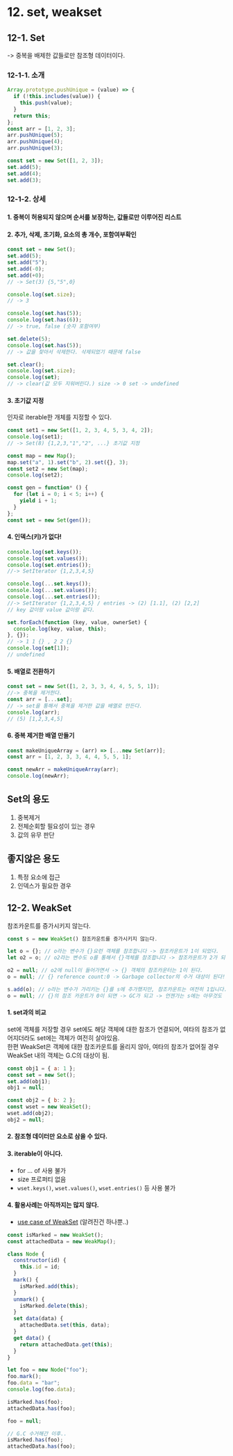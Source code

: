 # 12. set, weakset

## 12-1. Set

-> 중복을 배제한 값들로만 참조형 데이터이다.

### 12-1-1. 소개

```js
Array.prototype.pushUnique = (value) => {
  if (!this.includes(value)) {
    this.push(value);
  }
  return this;
};
const arr = [1, 2, 3];
arr.pushUnique(5);
arr.pushUnique(4);
arr.pushUnique(3);
```

```js
const set = new Set([1, 2, 3]);
set.add(5);
set.add(4);
set.add(3);
```

### 12-1-2. 상세

#### 1. 중복이 허용되지 않으며 순서를 보장하는, 값들로만 이루어진 리스트

#### 2. 추가, 삭제, 초기화, 요소의 총 개수, 포함여부확인

```js
const set = new Set();
set.add(5);
set.add("5");
set.add(-0);
set.add(+0);
// -> Set(3) {5,"5",0}

console.log(set.size);
// -> 3

console.log(set.has(5));
console.log(set.has(6));
// -> true, false (숫자 포함여부)

set.delete(5);
console.log(set.has(5));
// -> 값을 찾아서 삭제한다. 삭제되었기 때문에 false

set.clear();
console.log(set.size);
console.log(set);
// -> clear(값 모두 지워버린다.) size -> 0 set -> undefined
```

#### 3. 초기값 지정

인자로 iterable한 개체를 지정할 수 있다.

```js
const set1 = new Set([1, 2, 3, 4, 5, 3, 4, 2]);
console.log(set1);
// -> Set(8) {1,2,3,"1","2", ...} 초기값 지정

const map = new Map();
map.set("a", 1).set("b", 2).set({}, 3);
const set2 = new Set(map);
console.log(set2);

const gen = function* () {
  for (let i = 0; i < 5; i++) {
    yield i + 1;
  }
};
const set = new Set(gen());
```

#### 4. 인덱스(키)가 없다!

```js
console.log(set.keys());
console.log(set.values());
console.log(set.entries());
//-> SetIterator {1,2,3,4,5}

console.log(...set.keys());
console.log(...set.values());
console.log(...set.entries());
//-> SetIterator {1,2,3,4,5} / entries -> (2) [1.1], (2) [2,2]
// key 값이랑 value 값이랑 같다.

set.forEach(function (key, value, ownerSet) {
  console.log(key, value, this);
}, {});
// -> 1 1 {} , 2 2 {}
console.log(set[1]);
// undefined
```

#### 5. 배열로 전환하기

```js
const set = new Set([1, 2, 3, 3, 4, 4, 5, 5, 1]);
//-> 중복을 제거한다.
const arr = [...set];
// -> set을 통해서 중복을 제거한 값을 배열로 만든다.
console.log(arr);
// (5) [1,2,3,4,5]
```

#### 6. 중복 제거한 배열 만들기

```js
const makeUniqueArray = (arr) => [...new Set(arr)];
const arr = [1, 2, 3, 3, 4, 4, 5, 5, 1];

const newArr = makeUniqueArray(arr);
console.log(newArr);
```

## Set의 용도

1. 중복제거
2. 전체순회할 필요성이 있는 경우
3. 값의 유무 판단

## 좋지않은 용도

1. 특정 요소에 접근
2. 인덱스가 필요한 경우

## 12-2. WeakSet

참조카운트를 증가시키지 않는다.

```js
const s = new WeakSet() 참조카운트를 증가시키지 않는다.

let o = {}; // o라는 변수가 {}요런 객체를 참조합니다 -> 참조카운트가 1이 되었다.
let o2 = o; // o2라는 변수도 o를 통해서 {}객체를 참조합니다 -> 참조카운트가 2가 되었다.

o2 = null; // o2에 null이 들어가면서 -> {} 객체의 참조카운터는 1이 된다.
o = null; // {} reference count:0 -> Garbage collector의 수거 대상이 된다!

s.add(o); // o라는 변수가 가리키는 {}를 s에 추가했지만, 참조카운트는 여전히 1입니다.
o = null; // {}의 참조 카운트가 0이 되면 -> GC가 되고 -> 언젠가는 s에는 아무것도 없게 된다!
```

#### 1. set과의 비교

set에 객체를 저장할 경우 set에도 해당 객체에 대한 참조가 연결되어, 여타의 참조가 없어지더라도 set에는 객체가 여전히 살아있음.  
한편 WeakSet은 객체에 대한 참조카운트를 올리지 않아, 여타의 참조가 없어질 경우 WeakSet 내의 객체는 G.C의 대상이 됨.

```js
const obj1 = { a: 1 };
const set = new Set();
set.add(obj1);
obj1 = null;
```

```js
const obj2 = { b: 2 };
const wset = new WeakSet();
wset.add(obj2);
obj2 = null;
```

#### 2. 참조형 데이터만 요소로 삼을 수 있다.

#### 3. iterable이 아니다.

- for ... of 사용 불가
- size 프로퍼티 없음
- `wset.keys()`, `wset.values()`, `wset.entries()` 등 사용 불가

#### 4. 활용사례는 아직까지는 많지 않다.

- [use case of WeakSet](https://www.sitepoint.com/using-the-new-es6-collections-map-set-weakmap-weakset/) (알려진건 하나뿐..)

```js
const isMarked = new WeakSet();
const attachedData = new WeakMap();

class Node {
  constructor(id) {
    this.id = id;
  }
  mark() {
    isMarked.add(this);
  }
  unmark() {
    isMarked.delete(this);
  }
  set data(data) {
    attachedData.set(this, data);
  }
  get data() {
    return attachedData.get(this);
  }
}

let foo = new Node("foo");
foo.mark();
foo.data = "bar";
console.log(foo.data);

isMarked.has(foo);
attachedData.has(foo);

foo = null;

// G.C 수거해간 이후..
isMarked.has(foo);
attachedData.has(foo);
```
